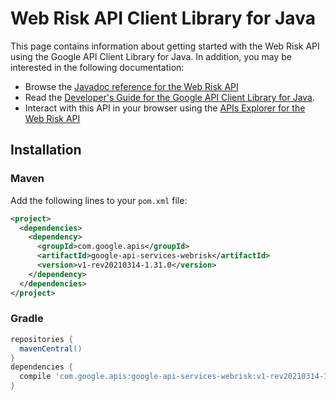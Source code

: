 # Web Risk API Client Library for Java



This page contains information about getting started with the Web Risk API
using the Google API Client Library for Java. In addition, you may be interested
in the following documentation:

* Browse the [Javadoc reference for the Web Risk API][javadoc]
* Read the [Developer's Guide for the Google API Client Library for Java][google-api-client].
* Interact with this API in your browser using the [APIs Explorer for the Web Risk API][api-explorer]

## Installation

### Maven

Add the following lines to your `pom.xml` file:

```xml
<project>
  <dependencies>
    <dependency>
      <groupId>com.google.apis</groupId>
      <artifactId>google-api-services-webrisk</artifactId>
      <version>v1-rev20210314-1.31.0</version>
    </dependency>
  </dependencies>
</project>
```

### Gradle

```gradle
repositories {
  mavenCentral()
}
dependencies {
  compile 'com.google.apis:google-api-services-webrisk:v1-rev20210314-1.31.0'
}
```

[javadoc]: https://googleapis.dev/java/google-api-services-webrisk/latest/index.html
[google-api-client]: https://github.com/googleapis/google-api-java-client/
[api-explorer]: https://developers.google.com/apis-explorer/#p/webrisk/v1/
